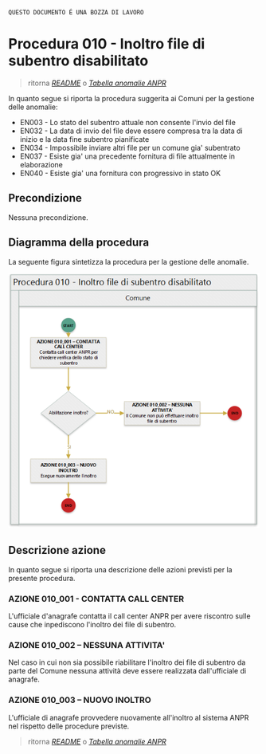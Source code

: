 	QUESTO DOCUMENTO É UNA BOZZA DI LAVORO

# Procedura 010 - Inoltro file di subentro disabilitato

> ritorna [*README*](../README.md) o [*Tabella anomalie ANPR*](../TAB01_ANOMALIE_ANPR.md)

In quanto segue si riporta la procedura suggerita ai Comuni per la gestione delle anomalie: 

- EN003 - Lo stato del subentro attuale non consente l'invio del file	
- EN032 - La data di invio del file deve essere compresa tra la data di inizio e la data fine subentro pianificate
- EN034 - Impossibile inviare altri file per un comune gia' subentrato
- EN037 - Esiste gia' una precedente fornitura di file attualmente in elaborazione
- EN040 - Esiste gia' una fornitura con progressivo in stato OK


## Precondizione
Nessuna precondizione.


## Diagramma della procedura
La seguente figura sintetizza la procedura per la gestione delle anomalie.

![Swimlane diagram procedura 010](image/IMAGE_010.png)

## Descrizione azione
In quanto segue si riporta una descrizione delle azioni previsti per la presente procedura.

### AZIONE 010_001 - CONTATTA CALL CENTER
L'ufficiale d'anagrafe contatta il call center ANPR per avere riscontro sulle cause che inpediscono l'inoltro dei file di subentro.

### AZIONE 010_002 – NESSUNA ATTIVITA'
Nel caso in cui non sia possibile riabilitare l'inoltro dei file di subentro da parte del Comune nessuna attività deve essere realizzata dall'ufficiale di anagrafe.

### AZIONE 010_003 – NUOVO INOLTRO
L'ufficiale di anagrafe provvedere nuovamente all'inoltro al sistema ANPR nel rispetto delle procedure previste. 


> ritorna [*README*](../README.md) o [*Tabella anomalie ANPR*](../TAB01_ANOMALIE_ANPR.md)
